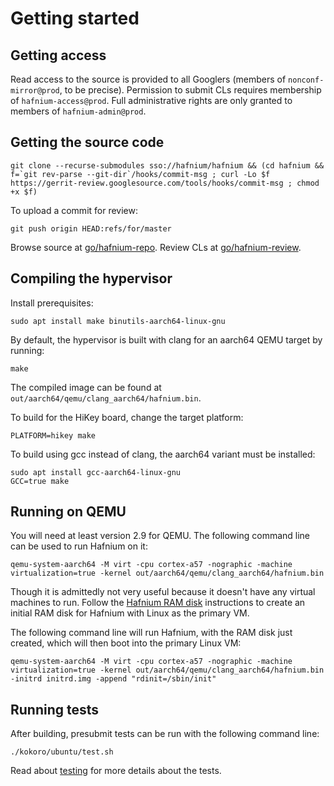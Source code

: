 # Getting started

## Getting access

Read access to the source is provided to all Googlers (members of
`nonconf-mirror@prod`, to be precise). Permission to submit CLs requires
membership of `hafnium-access@prod`. Full administrative rights are only granted
to members of `hafnium-admin@prod`.

## Getting the source code

``` shell
git clone --recurse-submodules sso://hafnium/hafnium && (cd hafnium && f=`git rev-parse --git-dir`/hooks/commit-msg ; curl -Lo $f https://gerrit-review.googlesource.com/tools/hooks/commit-msg ; chmod +x $f)
```

To upload a commit for review:

``` shell
git push origin HEAD:refs/for/master
```
Browse source at [go/hafnium-repo](https://goto.google.com/hafnium-repo).
Review CLs at [go/hafnium-review](https://goto.google.com/hafnium-review).

## Compiling the hypervisor

Install prerequisites:

``` shell
sudo apt install make binutils-aarch64-linux-gnu
```

By default, the hypervisor is built with clang for an aarch64 QEMU target by
running:

``` shell
make
```

The compiled image can be found at `out/aarch64/qemu/clang_aarch64/hafnium.bin`.

To build for the HiKey board, change the target platform:

``` shell
PLATFORM=hikey make
```

To build using gcc instead of clang, the aarch64 variant must be installed:

``` shell
sudo apt install gcc-aarch64-linux-gnu
GCC=true make
```
## Running on QEMU

You will need at least version 2.9 for QEMU. The following command line can be
used to run Hafnium on it:

``` shell
qemu-system-aarch64 -M virt -cpu cortex-a57 -nographic -machine virtualization=true -kernel out/aarch64/qemu/clang_aarch64/hafnium.bin
```

Though it is admittedly not very useful because it doesn't have any virtual
machines to run. Follow the [Hafnium RAM disk](HafniumRamDisk.md) instructions
to create an initial RAM disk for Hafnium with Linux as the primary VM.

The following command line will run Hafnium, with the RAM disk just created,
which will then boot into the primary Linux VM:

``` shell
qemu-system-aarch64 -M virt -cpu cortex-a57 -nographic -machine virtualization=true -kernel out/aarch64/qemu/clang_aarch64/hafnium.bin -initrd initrd.img -append "rdinit=/sbin/init"
```

## Running tests

After building, presubmit tests can be run with the following command line:

``` shell
./kokoro/ubuntu/test.sh
```

Read about [testing](Testing.md) for more details about the tests.
